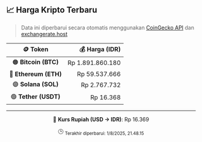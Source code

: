 

<!-- HARGA_KRIPTO -->
## 📈 Harga Kripto Terbaru

> Data ini diperbarui secara otomatis menggunakan [CoinGecko API](https://www.coingecko.com/) dan [exchangerate.host](https://exchangerate.host/)

<div align="center">

| 🪙 Token | 💰 Harga (IDR) |
|:------:|---------------:|
| 🟠 **Bitcoin (BTC)**   | Rp 1.891.860.180 |
| 🔵 **Ethereum (ETH)**  | Rp 59.537.666 |
| 🟣 **Solana (SOL)**    | Rp 2.767.732 |
| 🟢 **Tether (USDT)**   | Rp 16.368 |

---

💱 **Kurs Rupiah (USD → IDR)**: Rp 16.369

🕒 <sub>Terakhir diperbarui: 1/8/2025, 21.48.15</sub>

</div>
<!-- /HARGA_KRIPTO -->